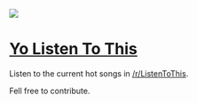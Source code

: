 ![](http://www.yolistentothis.com/images/logo.png)

# [Yo Listen To This](http://yolistentothis.com)

Listen to the current hot songs in [/r/ListenToThis](http://www.reddit.com/r/listentothis).

Fell free to contribute.